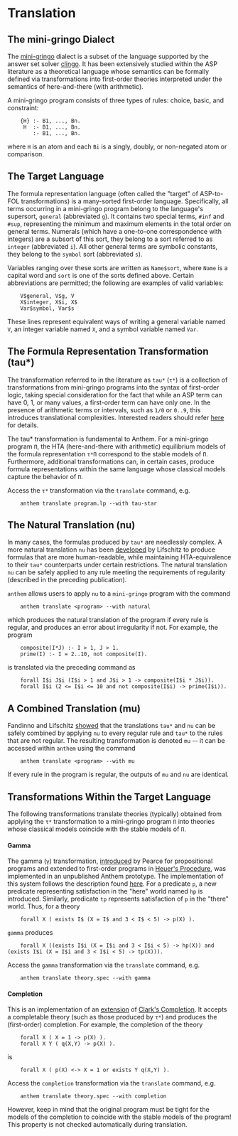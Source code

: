 # Translation

## The mini-gringo Dialect
The [mini-gringo](https://doi.org/10.1017/S1471068420000344) dialect is a subset of the language supported by the answer set solver [clingo](https://potassco.org/clingo/).
It has been extensively studied within the ASP literature as a theoretical language whose semantics can be formally defined via transformations into first-order theories interpreted under the semantics of here-and-there (with arithmetic).

A mini-gringo program consists of three types of rules: choice, basic, and constraint:

```
    {H} :- B1, ..., Bn.
     H  :- B1, ..., Bn.
        :- B1, ..., Bn.
```

where `H` is an atom and each `Bi` is a singly, doubly, or non-negated atom or comparison.


## The Target Language
The formula representation language (often called the "target" of ASP-to-FOL transformations) is a many-sorted first-order language.
Specifically, all terms occurring in a mini-gringo program belong to the language's supersort, `general` (abbreviated `g`).
It contains two special terms, `#inf` and `#sup`, representing the minimum and maximum elements in the total order on general terms.
Numerals (which have a one-to-one correspondence with integers) are a subsort of this sort, they belong to a sort referred to as `integer` (abbreviated `i`).
All other general terms are symbolic constants, they belong to the `symbol` sort (abbreviated `s`).

Variables ranging over these sorts are written as `Name$sort`, where `Name` is a capital word and `sort` is one of the sorts defined above.
Certain abbreviations are permitted; the following are examples of valid variables:

```
    V$general, V$g, V
    X$integer, X$i, X$
    Var$symbol, Var$s
```

These lines represent equivalent ways of writing a general variable named `V`, an integer variable named `X`, and a symbol variable named `Var`.



## The Formula Representation Transformation (tau*)

The transformation referred to in the literature as `tau*` (`τ*`) is a collection of transformations from mini-gringo programs into the syntax of first-order logic, taking special consideration for the fact that while an ASP term can have 0, 1, or many values, a first-order term can have only one.
In the presence of arithmetic terms or intervals, such as `1/0` or `0..9`, this introduces translational complexities.
Interested readers should refer [here](https://doi.org/10.1017/S1471068420000344) for details.

The tau* transformation is fundamental to Anthem.
For a mini-gringo program `Π`, the HTA (here-and-there with arithmetic) equilibrium models of the formula representation `τ*Π` correspond to the stable models of `Π`.
Furthermore, additional transformations can, in certain cases, produce formula representations within the same language whose classical models capture the behavior of `Π`.

Access the `τ*` transformation via the `translate` command, e.g.
```
    anthem translate program.lp --with tau-star
```

## The Natural Translation (nu)
In many cases, the formulas produced by `tau*` are needlessly complex.
A more natural translation `nu` has been [developed](https://www.cs.utexas.edu/~ai-lab/pub-view.php?PubID=127862) by Lifschitz to produce formulas that are more human-readable, while maintaining HTA-equivalence to their `tau*` counterparts under certain restrictions.
The natural translation `nu` can be safely applied to any rule meeting the requirements of regularity (described in the preceding publication).

`anthem` allows users to apply `nu` to a `mini-gringo` program with the command
```
    anthem translate <program> --with natural
```
which produces the natural translation of the program if every rule is regular, and produces an error about irregularity if not.
For example, the program
```
    composite(I*J) :- I > 1, J > 1.
    prime(I) :- I = 2..10, not composite(I).
```
is translated via the preceding command as
```
    forall I$i J$i (I$i > 1 and J$i > 1 -> composite(I$i * J$i)).
    forall I$i (2 <= I$i <= 10 and not composite(I$i) -> prime(I$i)).
```

## A Combined Translation (mu)
Fandinno and Lifschitz [showed](https://www.cs.utexas.edu/~ai-lab/pub-view.php?PubID=128026) that the translations `tau*` and `nu` can be safely combined by applying `nu` to every regular rule and `tau*` to the rules that are not regular.
The resulting transformation is denoted `mu` -- it can be accessed within `anthem` using the command
```
    anthem translate <program> --with mu
```
If every rule in the program is regular, the outputs of `mu` and `nu` are identical.

## Transformations Within the Target Language

The following transformations translate theories (typically) obtained from applying the `τ*` transformation to a mini-gringo program `Π` into theories whose classical models coincide with the stable models of `Π`.

#### Gamma
The gamma (`γ`) transformation, [introduced](https://doi.org/10.1017/S147106840999010X) by Pearce for propositional programs and extended to first-order programs in [Heuer's Procedure](https://doi.org/10.1007/978-3-031-43619-2_18), was implemented in an unpublished Anthem prototype.
The implementation of this system follows the description found [here](https://doi.org/10.1007/978-3-031-43619-2_18).
For a predicate `p`, a new predicate representing satisfaction in the "here" world named `hp` is introduced.
Similarly, predicate `tp` represents satisfaction of `p` in the "there" world.
Thus, for a theory
```
    forall X ( exists I$ (X = I$ and 3 < I$ < 5) -> p(X) ).
```
`gamma` produces
```
    forall X ((exists I$i (X = I$i and 3 < I$i < 5) -> hp(X)) and (exists I$i (X = I$i and 3 < I$i < 5) -> tp(X))).
```
Access the `gamma` transformation via the `translate` command, e.g.
```
    anthem translate theory.spec --with gamma
```
<!-- or stack it with the `τ*` command, e.g.
```
    anthem translate program.lp --with tau-star,gamma
``` -->


#### Completion

This is an implementation of an [extension](https://doi.org/10.1017/S147106842300039X) of [Clark's Completion](https://doi.org/10.1007/978-1-4684-3384-5_11).
It accepts a completable theory (such as those produced by `τ*`) and produces the (first-order) completion.
For example, the completion of the theory
```
    forall X ( X = 1 -> p(X) ).
    forall X Y ( q(X,Y) -> p(X) ).
```
is
```
    forall X ( p(X) <-> X = 1 or exists Y q(X,Y) ).
```

Access the `completion` transformation via the `translate` command, e.g.
```
    anthem translate theory.spec --with completion
```
<!-- or stack it with the `τ*` command, e.g.
```
    anthem translate program.lp --with tau-star,completion
``` -->
However, keep in mind that the original program must be tight for the models of the completion to coincide with the stable models of the program!
This property is not checked automatically during translation.

<!-- #### Simplifications

As mentioned earlier, when using the `mu` translation, regular rules are transformed as `nu`, while
the remaining rules use the `tau*` translation.
However, it is still desirable to simplify the formulas produced by `tau*`,
particularly if a rule is mostly regular.
`anthem` employs three collections of simplifications for this purpose:

* `intuitionistic` simplifications can be safely applied to the result of `tau*`, `nu`, `γ`, or `completion`;
* `ht` simplifications can be similarly applied, and contain some transformations that are not intuitionistically valid;
* `classical` simplifications should only be applied to the result of `γ`, or `completion`, this set of simplifications is an extension of `ht` just as `ht` extends `intuitionistic`.


The `simplify` command allows users to apply any of the preceding portfolios of simplifications to a target language theory.
For example, let `theory.spec` contain the formulas
```
    forall I J V1 (exists I1$i J1$i (V1 = I1$i * J1$i and I1$i = I and J1$i = J) and (exists Z Z1 (Z = I and Z1 = 1 and Z > Z1) and exists Z Z1 (Z = J and Z1 = 1 and Z > Z1)) -> composite(V1)).
    forall I V1 (V1 = I and (exists Z Z1 (Z = I and exists I$i J$i K$i (I$i = 2 and J$i = n and Z1 = K$i and I$i <= K$i <= J$i) and Z = Z1) and exists Z (Z = I and not composite(Z))) -> prime(V1)).
```
Then, the command
```
    anthem simplify theory.spec --portfolio ht --strategy fixpoint
```
produces the ht-equivalent theory
```
    forall I J V1 (exists I1$i J1$i (V1 = I1$i * J1$i and I1$i = I and J1$i = J) and (I > 1 and J > 1) -> composite(V1)).
    forall I V1 (V1 = I and (exists J$i K$i (J$i = n and I = K$i and (2 <= K$i and K$i <= J$i)) and (composite(I) -> #false)) -> prime(V1)).
```

Internally, `anthem` uses these simplifications within verification tasks unless the `--no-simplify` flag is added.
The theories produced by `tau*` or `mu` are subjected to the `ht` simplification portfolio prior to applying `gamma` or `completion`.



###### Intuitionistic Simplifications

The majority of our simplifications are intuitionistically equivalent transformations from one formula `F` to another formula `G` (denoted `F => G`).
These include identities (e.g. `F & true => F`),
annihilations (e.g. `F & false => false`),
and idempotences (e.g. `F & F => F`).


###### Strategies

TODO: Tobias -->
